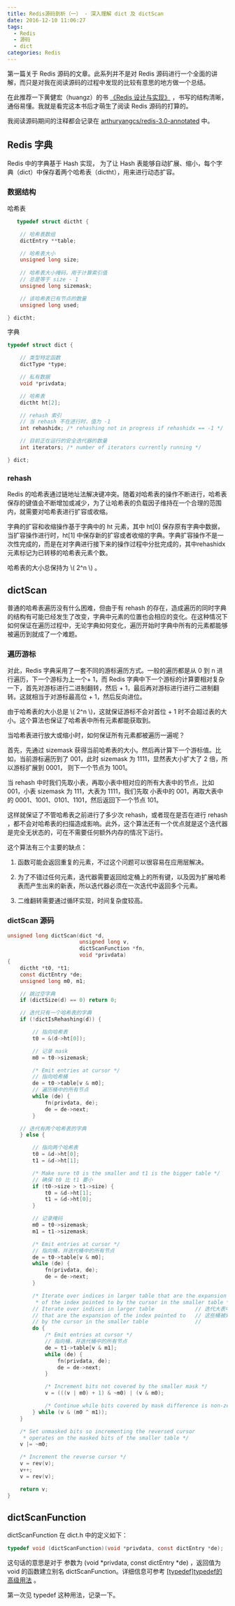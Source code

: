 ```yaml
---
title: Redis源码剖析（一） - 深入理解 dict 及 dictScan
date: 2016-12-10 11:06:27
tags:
  - Redis
  - 源码
  - dict
categories: Redis
---
```


第一篇关于 Redis 源码的文章。此系列并不是对 Redis 源码进行一个全面的讲解，而只是对我在阅读源码的过程中发现的比较有意思的地方做一个总结。

在此推荐一下黄健宏（huangz）的书 [《Redis 设计与实现》](http://redisbook.com/) ，书写的结构清晰，通俗易懂。我就是看完这本书后才萌生了阅读 Redis 源码的打算的。

我阅读源码期间的注释都会记录在 [arthuryangcs/redis-3.0-annotated](https://github.com/arthuryangcs/redis-3.0-annotated) 中。

<!-- more -->

## Redis 字典

Redis 中的字典基于 Hash 实现， 为了让 Hash 表能够自动扩展、缩小，每个字典（dict）中保存着两个哈希表（dictht），用来进行动态扩容。

### 数据结构

哈希表

``` c
   typedef struct dictht {

    // 哈希表数组
    dictEntry **table;

    // 哈希表大小
    unsigned long size;
    
    // 哈希表大小掩码，用于计算索引值
    // 总是等于 size - 1
    unsigned long sizemask;

    // 该哈希表已有节点的数量
    unsigned long used;

} dictht; 

```

字典

``` c
typedef struct dict {

    // 类型特定函数
    dictType *type;

    // 私有数据
    void *privdata;

    // 哈希表
    dictht ht[2];

    // rehash 索引
    // 当 rehash 不在进行时，值为 -1
    int rehashidx; /* rehashing not in progress if rehashidx == -1 */

    // 目前正在运行的安全迭代器的数量
    int iterators; /* number of iterators currently running */

} dict;
```

### rehash

Redis 的哈希表通过链地址法解决键冲突。随着对哈希表的操作不断进行，哈希表保存的键值会不断增加或减少，为了让哈希表的负载因子维持在一个合理的范围内，就需要对哈希表进行扩容或收缩。

字典的扩容和收缩操作基于字典中的 ht 元素，其中 ht[0] 保存原有字典中数据，当扩容操作进行时，ht[1] 中保存新的扩容或者收缩的字典。字典扩容操作不是一次性完成的，而是在对字典进行接下来的操作过程中分批完成的，其中rehashidx元素标记为已转移的哈希表元素个数。

哈希表的大小总保持为 \\( 2^n \\) 。

## dictScan

普通的哈希表遍历没有什么困难，但由于有 rehash 的存在，造成遍历的同时字典的结构有可能已经发生了改变，字典中元素的位置也会相应的变化。在这种情况下如何保证在遍历过程中，无论字典如何变化，遍历开始时字典中所有的元素都能够被遍历到就成了一个难题。

### 遍历游标

对此，Redis 字典采用了一套不同的游标遍历方式。一般的遍历都是从 0 到 n 进行遍历，下一个游标为上一个+ 1，而 Redis 字典中下一个游标的计算要相对复杂一下，首先对游标进行二进制翻转，然后 + 1，最后再对游标进行进行二进制翻转。这就相当于对游标最高位 + 1，然后反向进位。

由于哈希表的大小总是 \\( 2^n \\)，这就保证游标不会对首位 + 1 时不会超过表的大小。这个算法也保证了哈希表中所有元素都能获取到。

当哈希表进行放大或缩小时，如何保证所有元素都被遍历一遍呢？

首先，先通过 sizemask 获得当前哈希表的大小。然后再计算下一个游标值。比如，当前游标遍历到了 001，此时 sizemask 为 1111，显然表大小扩大了 2 倍，所以游标扩展到 0001， 则下一个节点为 1001。

当 rehash 中时我们先取小表，再取小表中相对应的所有大表中的节点，比如 001，小表 sizemask 为 111，大表为 1111，我们先取 小表中的 001，再取大表中的 0001、1001、0101、1101，然后返回下一个节点 101。

这样就保证了不管哈希表之前进行了多少次 rehash，或者现在是否在进行 rehash ，都不会对哈希表的扫描造成影响。此外，这个算法还有一个优点就是这个迭代器是完全无状态的，可在不需要任何额外内存的情况下运行。

这个算法有三个主要的缺点：

1. 函数可能会返回重复的元素，不过这个问题可以很容易在应用层解决。

2. 为了不错过任何元素，迭代器需要返回给定桶上的所有键，以及因为扩展哈希表而产生出来的新表，所以迭代器必须在一次迭代中返回多个元素。

3. 二维翻转需要通过循环实现，时间复杂度较高。

### dictScan 源码

``` c
unsigned long dictScan(dict *d,
                       unsigned long v,
                       dictScanFunction *fn,
                       void *privdata)
{
    dictht *t0, *t1;
    const dictEntry *de;
    unsigned long m0, m1;

    // 跳过空字典
    if (dictSize(d) == 0) return 0;

    // 迭代只有一个哈希表的字典
    if (!dictIsRehashing(d)) {

        // 指向哈希表
        t0 = &(d->ht[0]);

        // 记录 mask
        m0 = t0->sizemask;

        /* Emit entries at cursor */
        // 指向哈希桶
        de = t0->table[v & m0];
        // 遍历桶中的所有节点
        while (de) {
            fn(privdata, de);
            de = de->next;
        }

    // 迭代有两个哈希表的字典
    } else {

        // 指向两个哈希表
        t0 = &d->ht[0];
        t1 = &d->ht[1];

        /* Make sure t0 is the smaller and t1 is the bigger table */
        // 确保 t0 比 t1 要小
        if (t0->size > t1->size) {
            t0 = &d->ht[1];
            t1 = &d->ht[0];
        }

        // 记录掩码
        m0 = t0->sizemask;
        m1 = t1->sizemask;

        /* Emit entries at cursor */
        // 指向桶，并迭代桶中的所有节点
        de = t0->table[v & m0];
        while (de) {
            fn(privdata, de);
            de = de->next;
        }

        /* Iterate over indices in larger table that are the expansion
         * of the index pointed to by the cursor in the smaller table */
        // Iterate over indices in larger table             // 迭代大表中的桶
        // that are the expansion of the index pointed to   // 这些桶被索引的 expansion 所指向
        // by the cursor in the smaller table               //
        do {
            /* Emit entries at cursor */
            // 指向桶，并迭代桶中的所有节点
            de = t1->table[v & m1];
            while (de) {
                fn(privdata, de);
                de = de->next;
            }

            /* Increment bits not covered by the smaller mask */
            v = (((v | m0) + 1) & ~m0) | (v & m0);

            /* Continue while bits covered by mask difference is non-zero */
        } while (v & (m0 ^ m1));
    }

    /* Set unmasked bits so incrementing the reversed cursor
     * operates on the masked bits of the smaller table */
    v |= ~m0;

    /* Increment the reverse cursor */
    v = rev(v);
    v++;
    v = rev(v);

    return v;
}
```

## dictScanFunction

dictScanFunction 在 dict.h 中的定义如下：

``` c
typedef void (dictScanFunction)(void *privdata, const dictEntry *de);
```

这句话的意思是对于 参数为 (void \*privdata, const dictEntry \*de) ，返回值为 void 的函数建立别名 dictScanFunction。详细信息可参考 [[typedef]typedef的高级用法](http://blog.sina.com.cn/s/blog_917f16620101fpre.html) 。

第一次见 typedef 这种用法，记录一下。

